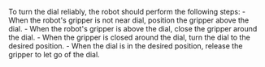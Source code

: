 To turn the dial reliably, the robot should perform the following steps:
    - When the robot's gripper is not near dial, position the gripper above the dial.
    - When the robot's gripper is above the dial, close the gripper around the dial.
    - When the gripper is closed around the dial, turn the dial to the desired position.
    - When the dial is in the desired position, release the gripper to let go of the dial.